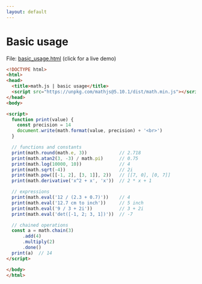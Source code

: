 ```yaml
---
layout: default
---
```


# Basic usage

File: [basic_usage.html](basic_usage.html) (click for a live demo)

```html
<!DOCTYPE html>
<html>
<head>
  <title>math.js | basic usage</title>
  <script src="https://unpkg.com/mathjs@5.10.1/dist/math.min.js"></script>
</head>
<body>

<script>
  function print(value) {
    const precision = 14
    document.write(math.format(value, precision) + '<br>')
  }

  // functions and constants
  print(math.round(math.e, 3))            // 2.718
  print(math.atan2(3, -3) / math.pi)      // 0.75
  print(math.log(10000, 10))              // 4
  print(math.sqrt(-4))                    // 2i
  print(math.pow([[-1, 2], [3, 1]], 2))   // [[7, 0], [0, 7]]
  print(math.derivative('x^2 + x', 'x'))  // 2 * x + 1

  // expressions
  print(math.eval('12 / (2.3 + 0.7)'))    // 4
  print(math.eval('12.7 cm to inch'))     // 5 inch
  print(math.eval('9 / 3 + 2i'))          // 3 + 2i
  print(math.eval('det([-1, 2; 3, 1])'))  // -7

  // chained operations
  const a = math.chain(3)
      .add(4)
      .multiply(2)
      .done()
  print(a)  // 14
</script>

</body>
</html>
```

<!-- Note: This file is automatically generated. Changes made in this file will be overridden. -->

